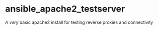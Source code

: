 # ansible_apache2_testserver
A *very* basic apache2 install for testing reverse proxies and connectivity

